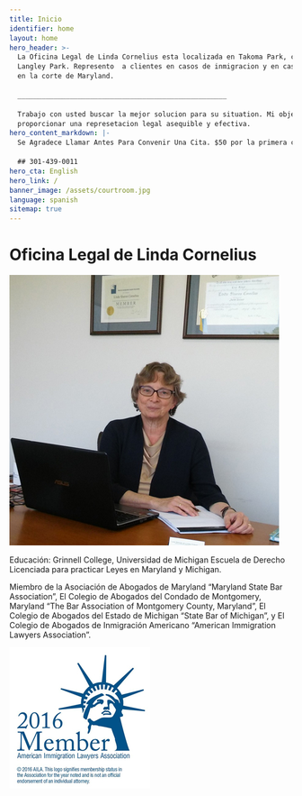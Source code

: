 ```yaml
---
title: Inicio
identifier: home
layout: home
hero_header: >-
  La Oficina Legal de Linda Cornelius esta localizada en Takoma Park, cerca de
  Langley Park. Represento  a clientes en casos de inmigracion y en cases civiles
  en la corte de Maryland.

  ____________________________________________________

  Trabajo con usted buscar la mejor solucion para su situation. Mi objetivo es
  proporcionar una represetacion legal asequible y efectiva.
hero_content_markdown: |-
  Se Agradece Llamar Antes Para Convenir Una Cita. $50 por la primera consulta

  ## 301-439-0011
hero_cta: English
hero_link: /
banner_image: /assets/courtroom.jpg
language: spanish
sitemap: true
---
```



# Oficina Legal de Linda Cornelius

![Linda Cornelius](/assets/lindacornelius.jpg)

Educación: Grinnell College, Universidad de Michigan Escuela de Derecho Licenciada para practicar Leyes en Maryland y Michigan.

Miembro de la Asociación de Abogados de Maryland “Maryland State Bar Association”, El Colegio de Abogados del Condado de Montgomery, Maryland “The Bar Association of Montgomery County, Maryland”, El Colegio de Abogados del Estado de Michigan “State Bar of Michigan”, y El Colegio de Abogados de Inmigración Americano “American Immigration Lawyers Association”.

![American Immigration Lawyers Association](/assets/aila.jpg)